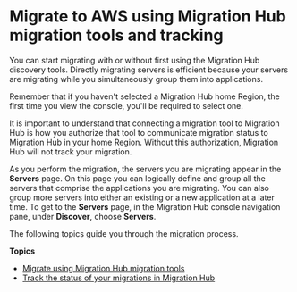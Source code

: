 # Migrate to AWS using Migration Hub migration tools and tracking<a name="gs-new-user-migration"></a>

You can start migrating with or without first using the Migration Hub discovery tools\. Directly migrating servers is efficient because your servers are migrating while you simultaneously group them into applications\.

Remember that if you haven't selected a Migration Hub home Region, the first time you view the console, you'll be required to select one\.

It is important to understand that connecting a migration tool to Migration Hub is how you authorize that tool to communicate migration status to Migration Hub in your home Region\. Without this authorization, Migration Hub will not track your migration\. 

As you perform the migration, the servers you are migrating appear in the **Servers** page\. On this page you can logically define and group all the servers that comprise the applications you are migrating\. You can also group more servers into either an existing or a new application at a later time\. To get to the **Servers** page, in the Migration Hub console navigation pane, under **Discover**, choose **Servers**\.

The following topics guide you through the migration process\.

**Topics**
+ [Migrate using Migration Hub migration tools](migrate-wt-migrate.md)
+ [Track the status of your migrations in Migration Hub](migrate-wt-track.md)